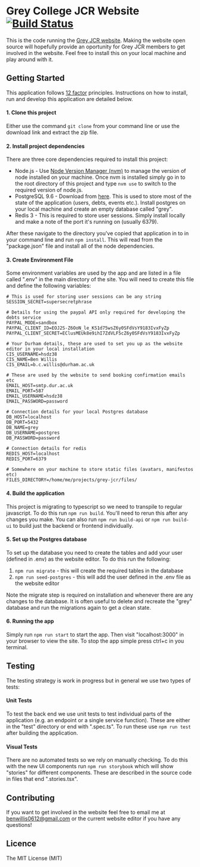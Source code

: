 # Grey College JCR Website [![Build Status](https://travis-ci.org/ben-willis/grey-jcr.svg?branch=master)](https://travis-ci.org/ben-willis/grey-jcr)

This is the code running the [Grey JCR website](https://greyjcr.com). Making the website open source will hopefully provide an oportunity for Grey JCR members to get involved in the website. Feel free to install this on your local machine and play around with it.

## Getting Started

This application follows [12 factor](https://12factor.net/) principles. Instructions on how to install, run and develop this application are detailed below.

#### 1. Clone this project
Either use the command `git clone` from your command line or use the download link and extract the zip file.

#### 2. Install project dependencies
There are three core dependencies required to install this project:
 - Node.js - Use [Node Version Manager (nvm)](https://github.com/creationix/nvm/blob/master/README.md) to manage the version of node installed on your machine. Once nvm is installed simply go in to the root directory of this project and type `nvm use` to switch to the required version of node.js.
 - PostgreSQL 9.6 - Download from [here](https://www.enterprisedb.com/downloads/postgres-postgresql-downloads). This is used to store most of the state of the application (users, debts, events etc.). Install postgres on your local machine and create an empty database called "grey".
 - Redis 3 - This is required to store user sessions. Simply install locally and make a note of the port it's running on (usually 6379).

After these navigate to the directory you've copied that application in to in your command line and run `npm install`. This will read from the "package.json" file and install all of the node dependencies.

#### 3. Create Environment File
Some environment variables are used by the app and are listed in a file called ".env" in the main directory of the site. You will need to create this file and define the following variables:
```
# This is used for storing user sessions can be any string
SESSION_SECRET=supersecretphrase

# Details for using the paypal API only required for developing the debts service
PAYPAL_MODE=sandbox
PAYPAL_CLIENT_ID=EOJ2S-Z6OoN_le_KS1d75wsZ6y0SFdVsY9183IvxFyZp
PAYPAL_CLIENT_SECRET=EClusMEUk8e9ihI7ZdVLF5cZ6y0SFdVsY9183IvxFyZp

# Your Durham details, these are used to set you up as the website editor in your local installation
CIS_USERNAME=hsdz38
CIS_NAME=Ben Willis
CIS_EMAIL=b.c.willis@durham.ac.uk

# These are used by the website to send booking confirmation emails etc
EMAIL_HOST=smtp.dur.ac.uk
EMAIL_PORT=587
EMAIL_USERNAME=hsdz38
EMAIL_PASSWORD=password

# Connection details for your local Postgres database
DB_HOST=localhost
DB_PORT=5432
DB_NAME=grey
DB_USERNAME=postgres
DB_PASSWORD=password

# Connection details for redis
REDIS_HOST=localhost
REDIS_PORT=6379

# Somewhere on your machine to store static files (avatars, manifestos etc)
FILES_DIRECTORY=/home/me/projects/grey-jcr/files/
```

#### 4. Build the application
This project is migrating to typescript so we need to transpile to regular javascript. To do this run `npm run build`. You'll need to rerun this after any changes you make. You can also run `npm run build-api` or `npm run build-ui` to build just the backend or frontend individually.

#### 5. Set up the Postgres database
To set up the database you need to create the tables and add your user (defined in .env) as the website editor. To do this run the following:

 1. `npm run migrate` - this will create the required tables in the database
 2. `npm run seed-postgres` - this will add the user defined in the .env file as the website editor

 Note the migrate step is required on installation and whenever there are any changes to the database. It is often useful to delete and recreate the "grey" database and run the migrations again to get a clean state.

#### 6. Running the app
Simply run `npm run start` to start the app. Then visit "localhost:3000" in your browser to view the site. To stop the app simple press ctrl+c in you terminal.

## Testing
The testing strategy is work in progress but in general we use two types of tests:

#### Unit Tests
To test the back end we use unit tests to test individual parts of the application (e.g. an endpoint or a single service function). These are either in the "test" directory or end with ".spec.ts". To run these use `npm run test` after building the application.

#### Visual Tests
There are no automated tests so we rely on manually checking. To do this with the new UI components run `npm run storybook` which will show "stories" for different components. These are described in the source code in files that end ".stories.tsx".

## Contributing
If you want to get involved in the website feel free to email me at [benwillis0612@gmail.com](mailto:benwillis0612@gmail.com) or the current website editor if you have any questions!

## Licence
The MIT License (MIT)
